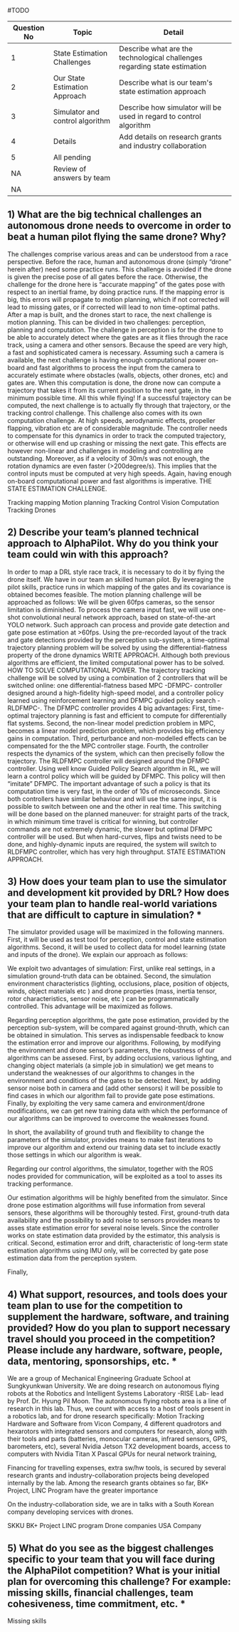 #TODO

|Question No|Topic|Detail|
|---|---|---|
|1|State Estimation Challenges| Describe what are the technological challenges regarding state estimation|
|2|Our State Estimation Approach|Describe what is our team's state estimation approach|
|3|Simulator and control algorithm|Describe how simulator will be used in regard to control algorithm|
|4|Details| Add details on research grants and industry collaboration|
|5|All pending||
|NA|Review of answers by team||
|NA|||


## 1) What are the big technical challenges an autonomous drone needs to overcome in order to beat a human pilot flying the same drone? Why?

The challenges comprise various areas and can be understood from a race perspective. Before the race, human and autonomous drone (simply “drone” herein after) need some practice runs. This challenge is avoided if the drone is given the precise pose of all gates before the race. Otherwise, the challenge for the drone here is “accurate mapping” of the gates pose with respect to an inertial frame, by doing practice runs. If the mapping error is big, this errors will  propagate to motion planning, which if not corrected will lead to missing gates, or if corrected will lead to non time-optimal paths. After a map is built, and the drones start to race, the next challenge is motion planning. This can be divided in two challenges: perception, planning and computation. The challenge in perception is for the drone to be able to accurately detect where the gates are as it flies through the race track, using a camera and other sensors. Because the speed are very high, a fast and sophisticated camera is necessary. Assuming such a camera is available, the next challenge is having enough computational power on-board and fast algorithms to process the input from the camera to accurately estimate where obstacles (walls, objects, other drones, etc) and gates are. When this computation is done, the drone now can compute a trajectory that takes it from its current position to the next gate, in the minimum possible time. All this while flying! If a successful trajectory can be computed, the next challenge is to actually fly through that trajectory, or the tracking control challenge. This challenge also comes with its own computation challenge. At high speeds, aerodynamic effects, propeller flapping, vibration etc are of considerable magnitude. The controller needs to compensate for this dynamics in order to track the computed trajectory, or otherwise will end up crashing or missing the next gate. This effects are however non-linear and challenges in modeling and controlling are outstanding. Moreover, as if a velocity of 30m/s was not enough, the rotation dynamics are even faster (>200degree/s). This implies that the control inputs must be computed at very high speeds. Again, having enough on-board computational power and fast algorithms is imperative.  THE STATE ESTIMATION CHALLENGE.

Tracking mapping
Motion planning
Tracking Control
Vision
Computation 
Tracking Drones

## 2) Describe your team’s planned technical approach to AlphaPilot. Why do you think your team could win with this approach?

In order to map a DRL style race track, it is necessary to do it by flying the drone itself. We have in our team an skilled human pilot. By leveraging the pilot skills, practice runs in which mapping of the gates and its covariance is obtained becomes feasible. The motion planning challenge will be approached as follows: We will be given 60fps cameras, so the sensor limitation is diminished. To process the camera input fast, we will use one-shot convolutional neural network approach, based on state-of-the-art YOLO network. Such approach can process and provide gate detection and gate pose estimation at >60fps. Using the pre-recorded layout of the track and gate detections provided by the perception sub-system, a time-optimal trajectory planning problem will be solved by using the differential-flatness property of the drone dynamics WRITE APPROACH.     Although both previous algorithms are efficient, the limited computational power has to be solved. HOW TO SOLVE COMPUTATIONAL POWER. The trajectory tracking challenge will be solved by using a combination of 2 controllers that will be switched online: one differential-flatness based MPC -DFMPC- controller designed around a high-fidelity high-speed model, and a controller policy learned using reinforcement learning and DFMPC guided policy search -RLDFMPC-. The DFMPC controller provides 4 big advantages: First, time-optimal trajectory planning is fast and efficient to compute for  differentially flat systems. Second, the non-linear model prediction problem  in MPC, becomes a linear model prediction problem, which provides big efficiency gains in computation. Third, perturbance and non-modelled effects can be compensated for the the MPC controller stage. Fourth, the controller respects the dynamics of the system, which can then preciselly follow the trajectory. The RLDFMPC controller will designed around the DFMPC controller. Using well know Guided Policy Search algorithm in RL, we will learn a control policy which will be guided by DFMPC. This policy will then “imitate” DFMPC. The important advantage of such a policy is that its computation time is very fast, in the order of 10s of microseconds. Since both controllers have similar behaviour and will use the same input, it is possible to switch between one and the other in real time. This switching will be done based on the planned maneuver: for  straight parts of the track, in which minimum time travel is critical for winning, but controller commands are not extremely dynamic, the slower but optimal DFMPC controller will be used. But when hard-curves, flips and twists need to be done, and highly-dynamic inputs are required, the system will switch to RLDFMPC controller, which has very high throughput. STATE ESTIMATION APPROACH.



## 3) How does your team plan to use the simulator and development kit provided by DRL? How does your team plan to handle real-world variations that are difficult to capture in simulation? *

The simulator provided usage will be maximized in the following manners. First, it will be used as test tool for perception, control and state estimation algorithms. Second, it will be used to collect data for model learning (state and inputs of the drone). We explain our approach as follows:

We exploit two advantages of simulation: First, unlike real settings, in a simulation ground-truth data can be obtained. Second, the simulation environment characteristics (lighting, occlusions, place, position of objects, winds, object materials etc ) and drone properties (mass, inertia tensor, rotor characteristics, sensor noise, etc ) can be programmatically controlled. This advantage will be maximized as follows. 

Regarding perception algorithms, the gate pose estimation, provided by the perception sub-system, will be compared against ground-thruth, which can be obtained in simulation. This serves as indispensable feedback to know the estimation error and improve our algorithms. Following, by modifying the environment and drone sensor’s parameters, the robustness of our algorithms can be assesed. First, by adding occlusions, various lighting, and changing object materials (a simple job in simulation) we get means to understand the weaknesses of our algorithms to changes in the environment and conditions of the gates to be detected. Next, by adding sensor noise both in camera and (add other sensors) it will be possible to find cases in which our algorithm fail to provide gate pose estimations. Finally, by exploiting the very same camera and environment/drone modifications, we can get new training data with which the performance of our algorithms can be improved to overcome the weaknesses found.

In short, the availability of ground truth and flexibility to change the parameters of the simulator, provides means to make fast iterations to improve our algorithm and extend our training data set to include exactly those settings in which our algorithm is weak.

Regarding our control algorithms, the simulator, together with the ROS nodes provided for communication, will be exploited as a tool to asses its tracking performance. 

Our estimation algorithms will be highly benefited from the simulator. Since drone pose estimation algorithms will fuse information from several sensors, these algorithms will be thoroughly tested. First, ground-truth data availability and the possibility to add noise to sensors provides means to asses state estimation error for several noise levels. Since the controller works on state estimation data provided by the estimator, this analysis is critical. Second, estimation error and drift, characteristic of long-term state estimation algorithms using IMU only,  will be corrected by gate pose estimation data from the perception system. 

Finally, 

## 4) What support, resources, and tools does your team plan to use for the competition to supplement the hardware, software, and training provided? How do you plan to support necessary travel should you proceed in the competition? Please include any hardware, software, people, data, mentoring, sponsorships, etc. *

We are a group of Mechanical Engineering Graduate School at Sungkyunkwan University. We are doing research on autonomous flying robots at the Robotics and Intelligent Systems Laboratory -RISE Lab- lead by Prof. Dr. Hyung Pil Moon. The autonomous flying robots area is a line of research in this lab. Thus, we count with access to a host of tools present in a robotics lab, and for drone research specifically: Motion Tracking Hardware and Software from Vicon Company, 4 different quadrotors and hexarotors with integrated sensors and computers for research, along with their tools and parts (batteries, monocular cameras, infrared sensors, GPS, barometers, etc), several Nvidia Jetson TX2 development boards, access to computers with Nvidia Titan X Pascal GPUs for neural network training, 

Financing for travelling expenses, extra sw/hw tools, is secured by several research grants and industry-collaboration projects being developed internally by the lab. Among the research grants obtaines so far, BK+ Project, LINC Program have the greater importance

On the industry-collaboration side, we are in talks with a South Korean company developing services with drones. 


SKKU
BK+ Project
LINC program
Drone companies 
USA Company

## 5) What do you see as the biggest challenges specific to your team that you will face during the AlphaPilot competition? What is your initial plan for overcoming this challenge? For example: missing skills, financial challenges, team cohesiveness, time commitment, etc. *

Missing skills